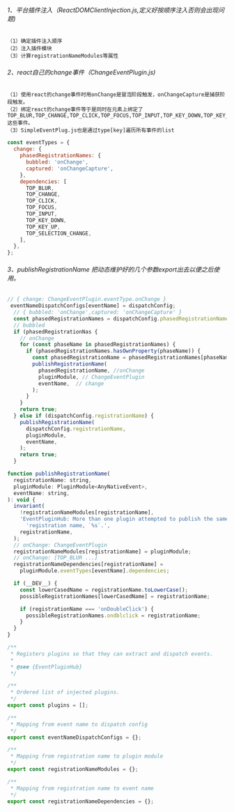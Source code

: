 ###### 1、平台插件注入（ReactDOMClientInjection.js,定义好按顺序注入否则会出现问题)
    （1）确定插件注入顺序
    （2）注入插件模块
    （3）计算registrationNameModules等属性
###### 2、react自己的change事件（ChangeEventPlugin.js) 
    （1）使用react的change事件时用onChange是冒泡阶段触发，onChangeCapture是捕获阶段触发。
    （2）绑定react的change事件等于是同时在元素上绑定了 TOP_BLUR,TOP_CHANGE,TOP_CLICK,TOP_FOCUS,TOP_INPUT,TOP_KEY_DOWN,TOP_KEY_UP,TOP_SELECTION_CHANGE,这些事件。
    （3）SimpleEventPlug.js也是通过type[key]遍历所有事件的list
````js
const eventTypes = {
  change: {
    phasedRegistrationNames: {
      bubbled: 'onChange',
      captured: 'onChangeCapture',
    },
    dependencies: [
      TOP_BLUR,
      TOP_CHANGE,
      TOP_CLICK,
      TOP_FOCUS,
      TOP_INPUT,
      TOP_KEY_DOWN,
      TOP_KEY_UP,
      TOP_SELECTION_CHANGE,
    ],
  },
};
````  
###### 3、publishRegistrationName 把动态维护好的几个参数export出去以便之后使用。
````js
// { change: ChangeEventPlugin.eventType.onChange }
 eventNameDispatchConfigs[eventName] = dispatchConfig;
  // { bubbled: 'onChange',captured: 'onChangeCapture' }
  const phasedRegistrationNames = dispatchConfig.phasedRegistrationNames;
  // bubbled
  if (phasedRegistrationNas {
    // onChange
    for (const phaseName in phasedRegistrationNames) {
      if (phasedRegistrationNames.hasOwnProperty(phaseName)) {
        const phasedRegistrationName = phasedRegistrationNames[phaseName];
        publishRegistrationName(
          phasedRegistrationName, //onChange
          pluginModule, // ChangeEventPlugin
          eventName,  // change
        );
      }
    }
    return true;
  } else if (dispatchConfig.registrationName) {
    publishRegistrationName(
      dispatchConfig.registrationName,
      pluginModule,
      eventName,
    );
    return true;
  }
```` 
````js
function publishRegistrationName(
  registrationName: string,
  pluginModule: PluginModule<AnyNativeEvent>,
  eventName: string,
): void {
  invariant(
    !registrationNameModules[registrationName],
    'EventPluginHub: More than one plugin attempted to publish the same ' +
      'registration name, `%s`.',
    registrationName,
  );
  // onChange: ChangeEventPlugin
  registrationNameModules[registrationName] = pluginModule;
  // onChange: [TOP_BLUR ...]
  registrationNameDependencies[registrationName] =
    pluginModule.eventTypes[eventName].dependencies;

  if (__DEV__) {
    const lowerCasedName = registrationName.toLowerCase();
    possibleRegistrationNames[lowerCasedName] = registrationName;

    if (registrationName === 'onDoubleClick') {
      possibleRegistrationNames.ondblclick = registrationName;
    }
  }
}

/**
 * Registers plugins so that they can extract and dispatch events.
 *
 * @see {EventPluginHub}
 */

/**
 * Ordered list of injected plugins.
 */
export const plugins = [];

/**
 * Mapping from event name to dispatch config
 */
export const eventNameDispatchConfigs = {};

/**
 * Mapping from registration name to plugin module
 */
export const registrationNameModules = {};

/**
 * Mapping from registration name to event name
 */
export const registrationNameDependencies = {};
````